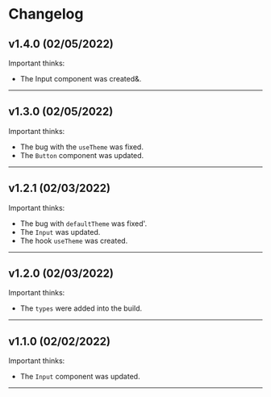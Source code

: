 # Changelog

## v1.4.0 (02/05/2022)
Important thinks:

- The Input component was created&.
--------------------

## v1.3.0 (02/05/2022)
Important thinks:

- The bug with the `useTheme` was fixed.
- The `Button` component was updated.
--------------------

## v1.2.1 (02/03/2022)
Important thinks:

- The bug with `defaultTheme` was fixed'.
- The `Input` was updated.
- The hook `useTheme` was created.
--------------------

## v1.2.0 (02/03/2022)
Important thinks:

- The `types` were added into the build.
--------------------

## v1.1.0 (02/02/2022)
Important thinks:

- The `Input` component was updated.
--------------------
